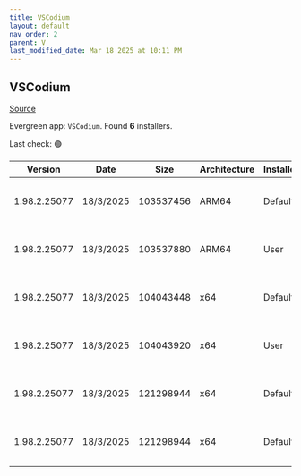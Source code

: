 ```yaml
---
title: VSCodium
layout: default
nav_order: 2
parent: V
last_modified_date: Mar 18 2025 at 10:11 PM
---
```


## VSCodium

[Source](https://vscodium.com)

Evergreen app: `VSCodium`. Found **6** installers.

Last check: 🟢

| Version      | Date      | Size      | Architecture | InstallerType | Type | URI                                                                                                                                                                                                                                      |
| ------------ | --------- | --------- | ------------ | ------------- | ---- | ---------------------------------------------------------------------------------------------------------------------------------------------------------------------------------------------------------------------------------------- |
| 1.98.2.25077 | 18/3/2025 | 103537456 | ARM64        | Default       | exe  | [https://github.com/VSCodium/vscodium/releases/download/1.98.2.25077/VSCodiumSetup-arm64-1.98.2.25077.exe](https://github.com/VSCodium/vscodium/releases/download/1.98.2.25077/VSCodiumSetup-arm64-1.98.2.25077.exe)                     |
| 1.98.2.25077 | 18/3/2025 | 103537880 | ARM64        | User          | exe  | [https://github.com/VSCodium/vscodium/releases/download/1.98.2.25077/VSCodiumUserSetup-arm64-1.98.2.25077.exe](https://github.com/VSCodium/vscodium/releases/download/1.98.2.25077/VSCodiumUserSetup-arm64-1.98.2.25077.exe)             |
| 1.98.2.25077 | 18/3/2025 | 104043448 | x64          | Default       | exe  | [https://github.com/VSCodium/vscodium/releases/download/1.98.2.25077/VSCodiumSetup-x64-1.98.2.25077.exe](https://github.com/VSCodium/vscodium/releases/download/1.98.2.25077/VSCodiumSetup-x64-1.98.2.25077.exe)                         |
| 1.98.2.25077 | 18/3/2025 | 104043920 | x64          | User          | exe  | [https://github.com/VSCodium/vscodium/releases/download/1.98.2.25077/VSCodiumUserSetup-x64-1.98.2.25077.exe](https://github.com/VSCodium/vscodium/releases/download/1.98.2.25077/VSCodiumUserSetup-x64-1.98.2.25077.exe)                 |
| 1.98.2.25077 | 18/3/2025 | 121298944 | x64          | Default       | msi  | [https://github.com/VSCodium/vscodium/releases/download/1.98.2.25077/VSCodium-x64-1.98.2.25077.msi](https://github.com/VSCodium/vscodium/releases/download/1.98.2.25077/VSCodium-x64-1.98.2.25077.msi)                                   |
| 1.98.2.25077 | 18/3/2025 | 121298944 | x64          | Default       | msi  | [https://github.com/VSCodium/vscodium/releases/download/1.98.2.25077/VSCodium-x64-updates-disabled-1.98.2.25077.msi](https://github.com/VSCodium/vscodium/releases/download/1.98.2.25077/VSCodium-x64-updates-disabled-1.98.2.25077.msi) |
